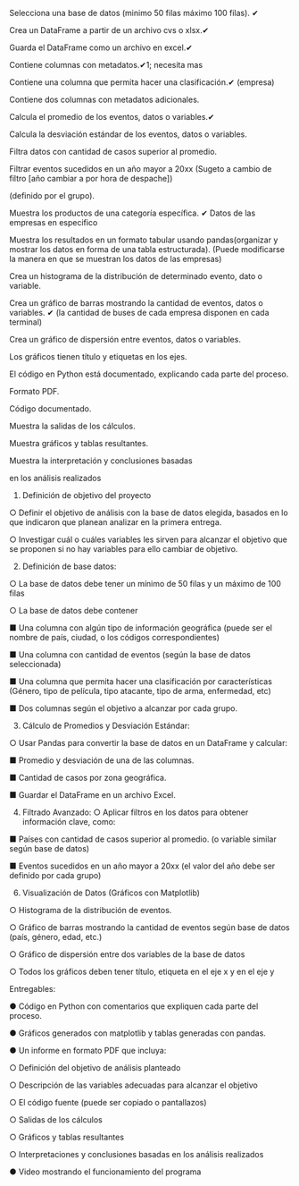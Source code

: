 Selecciona una base de datos (minimo 50 filas máximo 100 filas). ✔

Crea un DataFrame a partir de un archivo cvs o xlsx.✔

Guarda el DataFrame como un archivo en excel.✔

Contiene columnas con metadatos.✔1; necesita mas

Contiene una columna que permita hacer una clasificación.✔ (empresa)

Contiene dos columnas con metadatos adicionales.

Calcula el promedio de los eventos, datos o variables.✔ 

Calcula la desviación estándar de los eventos, datos o variables.

Filtra datos con cantidad de casos superior al promedio.

Filtrar eventos sucedidos en un año mayor a 20xx (Sugeto a cambio de filtro [año cambiar a por hora de despache])

(definido por el grupo).

Muestra los productos de una categoría específica. ✔ Datos de las empresas en especifico

Muestra los resultados en un formato tabular usando pandas(organizar y mostrar los datos en forma de una tabla estructurada). (Puede modificarse la manera en que se muestran los datos de las empresas)

Crea un histograma de la distribución de determinado evento, dato o variable.

Crea un gráfico de barras mostrando la cantidad de eventos, datos o variables. ✔ (la cantidad de buses de cada empresa disponen en cada terminal)

Crea un gráfico de dispersión entre eventos, datos o variables.

Los gráficos tienen título y etiquetas en los ejes.

El código en Python está documentado, explicando cada parte del proceso.

Formato PDF.

Código documentado.

Muestra la salidas de los cálculos.

Muestra gráficos y tablas resultantes.

Muestra la interpretación y conclusiones basadas

en los análisis realizados

1. Definición de objetivo del proyecto
 
 ○ Definir el objetivo de análisis con la base de datos elegida, basados en lo que
 indicaron que planean analizar en la primera entrega.
 
 ○ Investigar cuál o cuáles variables les sirven para alcanzar el objetivo que se
 proponen si no hay variables para ello cambiar de objetivo.
 
2. Definición de base datos:
 
 ○ La base de datos debe tener un mínimo de 50 filas y un máximo de 100 filas

 ○ La base de datos debe contener
  
  ■ Una columna con algún tipo de información geográfica (puede ser el
  nombre de país, ciudad, o los códigos correspondientes)
  
  ■ Una columna con cantidad de eventos (según la base de datos
  seleccionada)
  
  ■ Una columna que permita hacer una clasificación por características
  (Género, tipo de película, tipo atacante, tipo de arma, enfermedad,
  etc)
  
  ■ Dos columnas según el objetivo a alcanzar por cada grupo.

3. Cálculo de Promedios y Desviación Estándar:

 ○ Usar Pandas para convertir la base de datos en un DataFrame y calcular:
 
  ■ Promedio y desviación de una de las columnas.
  
  ■ Cantidad de casos por zona geográfica.
  
  ■ Guardar el DataFrame en un archivo Excel.

4. Filtrado Avanzado:
 ○ Aplicar filtros en los datos para obtener información clave, como:

  ■ Países con cantidad de casos superior al promedio. (o variable similar
  según base de datos)
  
  ■ Eventos sucedidos en un año mayor a 20xx (el valor del año debe ser
  definido por cada grupo)

6. Visualización de Datos (Gráficos con Matplotlib)
 
 ○ Histograma de la distribución de eventos.
 
 ○ Gráfico de barras mostrando la cantidad de eventos según base de datos
 (país, género, edad, etc.)
 
 ○ Gráfico de dispersión entre dos variables de la base de datos
 
 ○ Todos los gráficos deben tener título, etiqueta en el eje x y en el eje y


Entregables:

 ● Código en Python con comentarios que expliquen cada parte del proceso.
 
 ● Gráficos generados con matplotlib y tablas generadas con pandas.
 
 ● Un informe en formato PDF que incluya:
 
  ○ Definición del objetivo de análisis planteado
  
  ○ Descripción de las variables adecuadas para alcanzar el objetivo
  
  ○ El código fuente (puede ser copiado o pantallazos)

  ○ Salidas de los cálculos
  
  ○ Gráficos y tablas resultantes
  
  ○ Interpretaciones y conclusiones basadas en los análisis realizados
  
 ● Video mostrando el funcionamiento del programa



